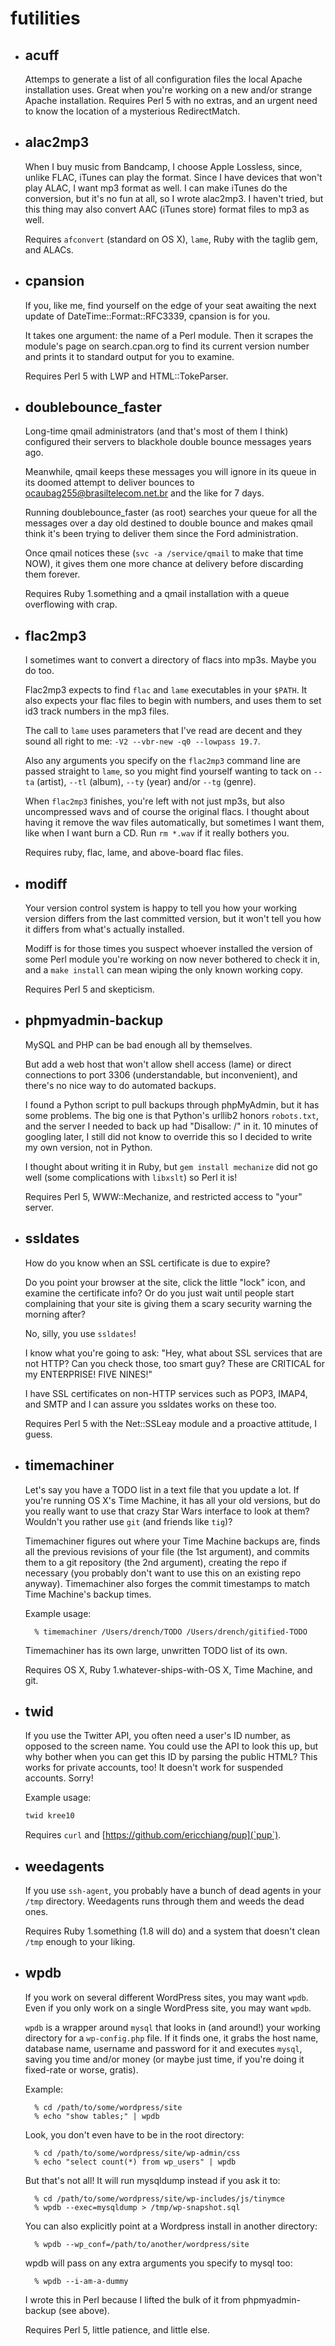 futilities
==========

* ## acuff

    Attemps to generate a list of all configuration files the local
    Apache installation uses. Great when you're working on a new and/or
    strange Apache installation. Requires Perl 5 with no extras, and
    an urgent need to know the location of a mysterious RedirectMatch.

* ## alac2mp3

    When I buy music from Bandcamp, I choose Apple Lossless, since, unlike FLAC,
    iTunes can play the format. Since I have devices that won't play ALAC, I
    want mp3 format as well. I can make iTunes do the conversion, but it's
    no fun at all, so I wrote alac2mp3. I haven't tried, but this thing may
    also convert AAC (iTunes store) format files to mp3 as well.

    Requires `afconvert` (standard on OS X), `lame`, Ruby with the taglib gem,
    and ALACs.

* ## cpansion

    If you, like me, find yourself on the edge of your seat awaiting
    the next update of DateTime::Format::RFC3339, cpansion is for you.

    It takes one argument: the name of a Perl module.
    Then it scrapes the module's page on search.cpan.org to find its current
    version number and prints it to standard output for you to examine.

    Requires Perl 5 with LWP and HTML::TokeParser.

* ## doublebounce_faster

    Long-time qmail administrators (and that's most of them I think)
    configured their servers to blackhole double bounce messages years ago.

    Meanwhile, qmail keeps these messages you will ignore in its queue in
    its doomed attempt to deliver bounces to ocaubag255@brasiltelecom.net.br
    and the like for 7 days.

    Running doublebounce_faster (as root) searches your queue for all the
    messages over a day old destined to double bounce and makes qmail
    think it's been trying to deliver them since the Ford administration.

    Once qmail notices these (`svc -a /service/qmail` to make that time NOW),
    it gives them one more chance at delivery before discarding them forever.

    Requires Ruby 1.something and a qmail installation with a queue
    overflowing with crap.

* ## flac2mp3

    I sometimes want to convert a directory of flacs into mp3s.
    Maybe you do too.

    Flac2mp3 expects to find `flac` and `lame` executables in your `$PATH`.
    It also expects your flac files to begin with numbers, and uses
    them to set id3 track numbers in the mp3 files.

    The call to `lame` uses parameters that I've read are decent
    and they sound all right to me: `-V2 --vbr-new -q0 --lowpass 19.7`.

    Also any arguments you specify on the `flac2mp3` command line are passed
    straight to `lame`, so you might find yourself wanting to tack on
    `--ta` (artist), `--tl` (album), `--ty` (year) and/or `--tg` (genre).

    When `flac2mp3` finishes, you're left with not just mp3s, but also
    uncompressed wavs and of course the original flacs.
    I thought about having it remove the wav files automatically,
    but sometimes I want them, like when I want burn a CD.
    Run `rm *.wav` if it really bothers you.

    Requires ruby, flac, lame, and above-board flac files.

* ## modiff

    Your version control system is happy to tell you how your working
    version differs from the last committed version, but it won't
    tell you how it differs from what's actually installed.

    Modiff is for those times you suspect whoever installed the version
    of some Perl module you're working on now never bothered to check it in,
    and a `make install` can mean wiping the only known working copy.

    Requires Perl 5 and skepticism.

* ## phpmyadmin-backup

    MySQL and PHP can be bad enough all by themselves.

    But add a web host that won't allow shell access (lame) or
    direct connections to port 3306 (understandable, but inconvenient),
    and there's no nice way to do automated backups.

    I found a Python script to pull backups through phpMyAdmin, but it has
    some problems. The big one is that Python's urllib2 honors `robots.txt`,
    and the server I needed to back up had "Disallow: /" in it.
    10 minutes of googling later, I still did not know to override this
    so I decided to write my own version, not in Python.

    I thought about writing it in Ruby, but `gem install mechanize`
    did not go well (some complications with `libxslt`) so Perl it is!

    Requires Perl 5, WWW::Mechanize, and restricted access to "your" server.

* ## ssldates

    How do you know when an SSL certificate is due to expire?

    Do you point your browser at the site, click the little "lock" icon,
    and examine the certificate info? Or do you just wait until people
    start complaining that your site is giving them a scary security
    warning the morning after?

    No, silly, you use `ssldates`!

    I know what you're going to ask: "Hey, what about SSL services that
    are not HTTP? Can you check those, too smart guy? These are CRITICAL
    for my ENTERPRISE! FIVE NINES!"

    I have SSL certificates on non-HTTP services such as POP3, IMAP4, and
    SMTP and I can assure you ssldates works on these too.

    Requires Perl 5 with the Net::SSLeay module and a proactive attitude,
    I guess.

* ## timemachiner

    Let's say you have a TODO list in a text file that you update a lot.
    If you're running OS X's Time Machine, it has all your old versions,
    but do you really want to use that crazy Star Wars interface to look
    at them? Wouldn't you rather use `git` (and friends like `tig`)?

    Timemachiner figures out where your Time Machine backups are,
    finds all the previous revisions of your file (the 1st argument), and
    commits them to a git repository (the 2nd argument), creating the
    repo if necessary (you probably don't want to use this on an existing
    repo anyway). Timemachiner also forges the commit timestamps to match
    Time Machine's backup times.

    Example usage:

        % timemachiner /Users/drench/TODO /Users/drench/gitified-TODO

    Timemachiner has its own large, unwritten TODO list of its own.

    Requires OS X, Ruby 1.whatever-ships-with-OS X, Time Machine, and git.

* ## twid

  If you use the Twitter API, you often need a user's ID number, as opposed to
  the screen name. You could use the API to look this up, but why bother when
  you can get this ID by parsing the public HTML? This works for private
  accounts, too! It doesn't work for suspended accounts. Sorry!

  Example usage:

  ```bash
  twid kree10
  ```

  Requires `curl` and [https://github.com/ericchiang/pup](`pup`).

* ## weedagents

    If you use `ssh-agent`, you probably have a bunch of dead agents in your
    `/tmp` directory. Weedagents runs through them and weeds the dead ones.

    Requires Ruby 1.something (1.8 will do) and a system that doesn't clean
    `/tmp` enough to your liking.

* ## wpdb

    If you work on several different WordPress sites, you may want `wpdb`.
    Even if you only work on a single WordPress site, you may want `wpdb`.

    `wpdb` is a wrapper around `mysql` that looks in (and around!) your working
    directory for a `wp-config.php` file. If it finds one, it grabs the host
    name, database name, username and password for it and executes `mysql`,
    saving you time and/or money (or maybe just time, if you're doing it
    fixed-rate or worse, gratis).

    Example:

        % cd /path/to/some/wordpress/site
        % echo "show tables;" | wpdb

    Look, you don't even have to be in the root directory:

        % cd /path/to/some/wordpress/site/wp-admin/css
        % echo "select count(*) from wp_users" | wpdb

    But that's not all! It will run mysqldump instead if you ask it to:

        % cd /path/to/some/wordpress/site/wp-includes/js/tinymce
        % wpdb --exec=mysqldump > /tmp/wp-snapshot.sql

    You can also explicitly point at a Wordpress install in another directory:

        % wpdb --wp_conf=/path/to/another/wordpress/site

    wpdb will pass on any extra arguments you specify to mysql too:

        % wpdb --i-am-a-dummy

    I wrote this in Perl because I lifted the bulk of it from
    phpmyadmin-backup (see above).

    Requires Perl 5, little patience, and little else.
